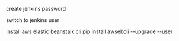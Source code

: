 




create jenkins password

switch to jenkins user

install aws elastic beanstalk cli
pip install awsebcli --upgrade --user

